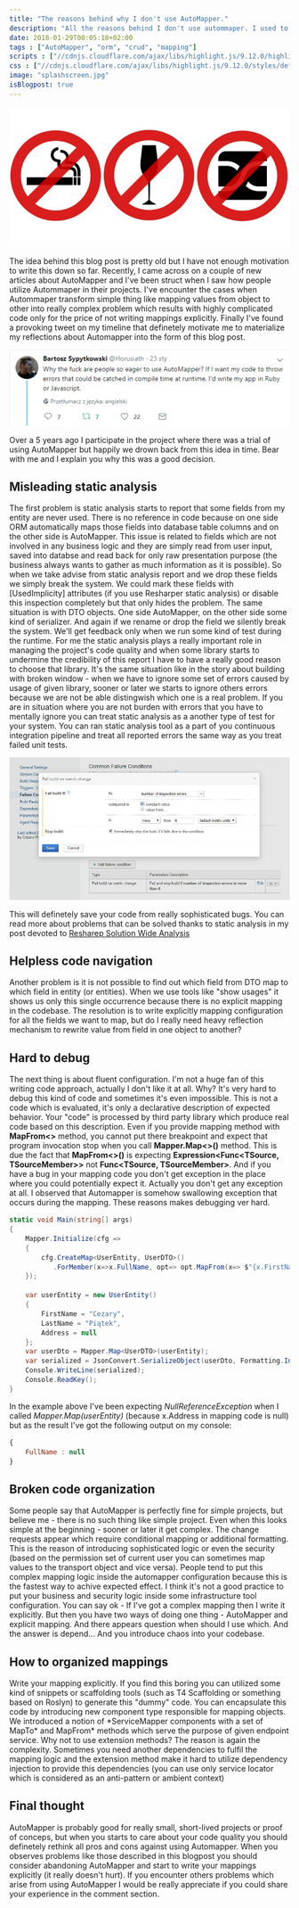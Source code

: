 ```yaml
---
title: "The reasons behind why I don't use AutoMapper."
description: "All the reasons behind I don't use autommaper. I used to but I quit."
date: 2018-01-29T00:05:18+02:00
tags : ["AutoMapper", "orm", "crud", "mapping"]
scripts : ["//cdnjs.cloudflare.com/ajax/libs/highlight.js/9.12.0/highlight.min.js", "//cdnjs.cloudflare.com/ajax/libs/fitvids/1.2.0/jquery.fitvids.min.js"]
css : ["//cdnjs.cloudflare.com/ajax/libs/highlight.js/9.12.0/styles/default.min.css"]
image: "splashscreen.jpg"
isBlogpost: true
---
```

![splashscreen](splashscreen.jpg)

The idea behind this blog post is pretty old but I have not enough motivation to write this down so far. Recently, I came across  on a couple of new articles about AutoMapper and I've been struct when I saw how people utilize Autommaper in their projects. I've encounter the cases when Autommaper transform simple thing like mapping values from object to other into really complex problem which results with highly complicated code only for the price of not writing mappings explicitly. Finally I've found a provoking tweet on my timeline that definetely motivate me to materialize my reflections about Automapper into the form of this blog post.

![tweet](tweet.jpg)

Over a 5 years ago I participate in the project where there was a trial of using AutoMapper but happily we drown back from this idea in time. Bear with me and I explain you why this was a good decision.

## Misleading static analysis

The first problem is static analysis starts to report that some fields from my entity are never used. There is no reference in code because on one side ORM automatically maps those fields into database table columns and on the other side is AutoMapper. This issue is related to fields which are not involved in any business logic and they are simply  read from user input, saved into databse and read back for only raw presentation purpose (the business always wants to gather as much information as it is possible). So when we take advise from static analysis report and we drop these fields we simply break the system. We could mark these fields with [UsedImplicity] attributes (if you use Resharper static analysis) or disable this inspection completely but that only hides the problem. The same situation is with DTO objects. One side AutoMapper, on the other side some kind of serializer. And again if we rename or drop the field we silently break the system. We'll get feedback only when we run some kind of test during the runtime. 
For me the static analysis plays a really important role in managing the project's code quality  and when some library starts to undermine the credibility of this report I have to have a really good reason to choose that library. It's the same situation like in the story about building with broken window - when we have to ignore some set of errors caused by usage of given library, sooner or later we starts to ignore others errors because we are not be able distingwish which one is a real problem. If you are in situation where you are not burden with errors that you have to mentally ignore you can treat static analysis as a another type of test for your system. You can ran static analysis tool as a part of you continuous integration pipeline and treat all reported errors the same way as you treat failed unit tests. 

![Use inspection error as build failure condition](failure_condition.jpg)

This will definetely save your code from really sophisticated bugs. You can read more about problems that can be solved thanks to static analysis in my post devoted to [Resharep Solution Wide Analysis](/post/hunt-your-bugs-design-time/)

## Helpless code navigation
Another problem is it is not possible to find out which field from DTO map to which field in entity (or entities). When we use tools like "show usages" it shows us only this single occurrence because there is no explicit mapping in the codebase. The resolution is to write explicitly mapping configuration for all the fields we want to map, but do I really need heavy reflection mechanism to rewrite value from field in one object to another?

## Hard to debug

The next thing is about fluent configuration. I'm not a huge fan of this writing code approach, actually I don't like it at all. Why? It's very hard to debug this kind of code and sometimes it's even impossible. This is not a code which is evaluated, it's only a declarative description of expected behavior. Your "code" is processed by third party library which produce real code based on this description. Even if you provide mapping method with **MapFrom<>** method, you cannot put there breakpoint and expect that program invocation stop when you call  **Mapper.Map<>()** method. This is due the fact that **MapFrom<>()** is expecting **Expression\<Func\<TSource, TSourceMember\>\>** not **Func\<TSource, TSourceMember\>**.  And if you have a bug in your mapping code you don't get exception in the place where you could potentially expect it. Actually you don't get any exception at all. I observed that Automapper is somehow swallowing exception that occurs during the mapping. These reasons makes debugging ver hard.

```csharp
static void Main(string[] args)
{
    Mapper.Initialize(cfg =>
    {
        cfg.CreateMap<UserEntity, UserDTO>()
           .ForMember(x=>x.FullName, opt=> opt.MapFrom(x=> $"{x.FirstName} {x.LastName} ({x.Address.City})"));
    });

    var userEntity = new UserEntity()
    {
        FirstName = "Cezary",
        LastName = "Piątek",
        Address = null
    };
    var userDto = Mapper.Map<UserDTO>(userEntity);
    var serialized = JsonConvert.SerializeObject(userDto, Formatting.Indented);
    Console.WriteLine(serialized);
    Console.ReadKey();
}
```
In the example above I've been expecting *NullReferenceException* when I called *Mapper.Map<UserDTO>(userEntity)* (because x.Address in mapping code is null) but as the result I've got the following output on my console:

```javascript
{
    FullName : null
}
```


## Broken code organization

Some people say that AutoMapper is perfectly fine for simple projects, but believe me - there is no such thing like simple project. Even when this looks simple at the beginning - sooner or later it get complex. The change requests appear which require conditional mapping or additional formatting. This is the reason of introducing sophisticated logic or even the security (based on the permission set of current user you can sometimes map values to the transport object and vice versa). People tend to put this complex mapping logic inside the automapper configuration because this is the fastest way to achive expected effect. I think it's not a good practice to put your business and security logic inside some infrastructure tool configuration. You can say ok - If I've got a complex mapping then I write it explicitly. But then you have two ways of doing one thing - AutoMapper and explicit mapping. And there appears question when should I use which. And the answer is depend... And you introduce chaos into your codebase.

## How to organized mappings
Write your mapping explicitly. If you find this boring you can utilized some kind of snippets or scaffolding tools (such as T4 Scaffolding or something based on Roslyn) to generate this "dummy" code. You can encapsulate this code by introducing new component type responsible for mapping objects. We introduced a notion of *ServiceMapper components with a set of MapTo\* and MapFrom\* methods which serve the purpose of given endpoint service. Why not to use extension methods? The reason is again the complexity. Sometimes you need another dependencies to fulfil the mapping logic and the extension method make it hard to utilize dependency injection to provide this dependencies (you can use only service locator which is considered as an anti-pattern or ambient context)

## Final thought
AutoMapper is probably  good for really small, short-lived projects or proof of conceps, but when you starts to care about your code quality you should definetely rethink all pros and cons against using Automapper. When you observes problems like those described in this blogpost you should consider abandoning AutoMapper and start to write your mappings explicitly (it really doesn't hurt). If you encounter others problems which arise from using AutoMapper I would be really appreciate if you could share your experience in the comment section.



